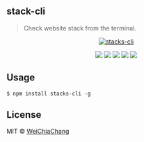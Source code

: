 ## stack-cli

> Check website stack from the terminal.

<p align="center">
  <a target="_blank" href="https://github.com/WeiChiaChang/stacks-cli">
    <img alt="stacks-cli" src="https://i.imgur.com/gOWAhqT.gif">
  </a>
</p>
<p align=center>
  <a target="_blank" href="https://npmjs.org/package/stacks-cli" title="npm"><img src="https://img.shields.io/npm/dt/stacks-cli.svg"></a>
  <a target="_blank" href="https://npmjs.org/package/stacks-cli" title="NPM version"><img src="https://img.shields.io/npm/v/stacks-cli.svg"></a>
  <a target="_blank" href="http://nodejs.org/download/" title="Node version"><img src="https://img.shields.io/badge/node.js-%3E=_6.0-green.svg"></a>
  <a target="_blank" href="https://opensource.org/licenses/MIT" title="License: MIT"><img src="https://img.shields.io/badge/License-MIT-blue.svg"></a>
  <a target="_blank" href="http://makeapullrequest.com" title="PRs Welcome"><img src="https://img.shields.io/badge/PRs-welcome-brightgreen.svg"></a>
</p>

## Usage

```shell
$ npm install stacks-cli -g
```

## License
MIT © [WeiChiaChang](https://github.com/WeiChiaChang)